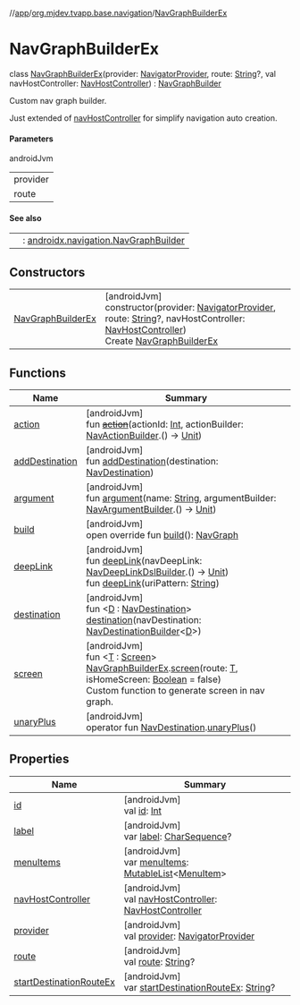 //[app](../../../index.md)/[org.mjdev.tvapp.base.navigation](../index.md)/[NavGraphBuilderEx](index.md)

# NavGraphBuilderEx

class [NavGraphBuilderEx](index.md)(provider: [NavigatorProvider](https://developer.android.com/reference/kotlin/androidx/navigation/NavigatorProvider.html), route: [String](https://kotlinlang.org/api/latest/jvm/stdlib/kotlin/-string/index.html)?, val navHostController: [NavHostController](https://developer.android.com/reference/kotlin/androidx/navigation/NavHostController.html)) : [NavGraphBuilder](https://developer.android.com/reference/kotlin/androidx/navigation/NavGraphBuilder.html)

Custom nav graph builder.

Just extended of [navHostController](nav-host-controller.md) for simplify navigation auto creation.

#### Parameters

androidJvm

| |
|---|
| provider |
| route |

#### See also

| | |
|---|---|
|  | : [androidx.navigation.NavGraphBuilder](https://developer.android.com/reference/kotlin/androidx/navigation/NavGraphBuilder.html) |

## Constructors

| | |
|---|---|
| [NavGraphBuilderEx](-nav-graph-builder-ex.md) | [androidJvm]<br>constructor(provider: [NavigatorProvider](https://developer.android.com/reference/kotlin/androidx/navigation/NavigatorProvider.html), route: [String](https://kotlinlang.org/api/latest/jvm/stdlib/kotlin/-string/index.html)?, navHostController: [NavHostController](https://developer.android.com/reference/kotlin/androidx/navigation/NavHostController.html))<br>Create [NavGraphBuilderEx](index.md) |

## Functions

| Name | Summary |
|---|---|
| [action](index.md#-1754249251%2FFunctions%2F-912451524) | [androidJvm]<br>fun [~~action~~](index.md#-1754249251%2FFunctions%2F-912451524)(actionId: [Int](https://kotlinlang.org/api/latest/jvm/stdlib/kotlin/-int/index.html), actionBuilder: [NavActionBuilder](https://developer.android.com/reference/kotlin/androidx/navigation/NavActionBuilder.html).() -&gt; [Unit](https://kotlinlang.org/api/latest/jvm/stdlib/kotlin/-unit/index.html)) |
| [addDestination](index.md#2018986491%2FFunctions%2F-912451524) | [androidJvm]<br>fun [addDestination](index.md#2018986491%2FFunctions%2F-912451524)(destination: [NavDestination](https://developer.android.com/reference/kotlin/androidx/navigation/NavDestination.html)) |
| [argument](index.md#-438696563%2FFunctions%2F-912451524) | [androidJvm]<br>fun [argument](index.md#-438696563%2FFunctions%2F-912451524)(name: [String](https://kotlinlang.org/api/latest/jvm/stdlib/kotlin/-string/index.html), argumentBuilder: [NavArgumentBuilder](https://developer.android.com/reference/kotlin/androidx/navigation/NavArgumentBuilder.html).() -&gt; [Unit](https://kotlinlang.org/api/latest/jvm/stdlib/kotlin/-unit/index.html)) |
| [build](build.md) | [androidJvm]<br>open override fun [build](build.md)(): [NavGraph](https://developer.android.com/reference/kotlin/androidx/navigation/NavGraph.html) |
| [deepLink](index.md#-1156471893%2FFunctions%2F-912451524) | [androidJvm]<br>fun [deepLink](index.md#-1156471893%2FFunctions%2F-912451524)(navDeepLink: [NavDeepLinkDslBuilder](https://developer.android.com/reference/kotlin/androidx/navigation/NavDeepLinkDslBuilder.html).() -&gt; [Unit](https://kotlinlang.org/api/latest/jvm/stdlib/kotlin/-unit/index.html))<br>fun [deepLink](index.md#-150036510%2FFunctions%2F-912451524)(uriPattern: [String](https://kotlinlang.org/api/latest/jvm/stdlib/kotlin/-string/index.html)) |
| [destination](index.md#-1004337867%2FFunctions%2F-912451524) | [androidJvm]<br>fun &lt;[D](index.md#-1004337867%2FFunctions%2F-912451524) : [NavDestination](https://developer.android.com/reference/kotlin/androidx/navigation/NavDestination.html)&gt; [destination](index.md#-1004337867%2FFunctions%2F-912451524)(navDestination: [NavDestinationBuilder](https://developer.android.com/reference/kotlin/androidx/navigation/NavDestinationBuilder.html)&lt;[D](index.md#-1004337867%2FFunctions%2F-912451524)&gt;) |
| [screen](../-screen/-companion/screen.md) | [androidJvm]<br>fun &lt;[T](../-screen/-companion/screen.md) : [Screen](../-screen/index.md)&gt; [NavGraphBuilderEx](index.md).[screen](../-screen/-companion/screen.md)(route: [T](../-screen/-companion/screen.md), isHomeScreen: [Boolean](https://kotlinlang.org/api/latest/jvm/stdlib/kotlin/-boolean/index.html) = false)<br>Custom function to generate screen in nav graph. |
| [unaryPlus](index.md#-837558775%2FExtensions%2F-912451524) | [androidJvm]<br>operator fun [NavDestination](https://developer.android.com/reference/kotlin/androidx/navigation/NavDestination.html).[unaryPlus](index.md#-837558775%2FExtensions%2F-912451524)() |

## Properties

| Name | Summary |
|---|---|
| [id](index.md#-1474937811%2FProperties%2F-912451524) | [androidJvm]<br>val [id](index.md#-1474937811%2FProperties%2F-912451524): [Int](https://kotlinlang.org/api/latest/jvm/stdlib/kotlin/-int/index.html) |
| [label](index.md#-353711554%2FProperties%2F-912451524) | [androidJvm]<br>var [label](index.md#-353711554%2FProperties%2F-912451524): [CharSequence](https://kotlinlang.org/api/latest/jvm/stdlib/kotlin/-char-sequence/index.html)? |
| [menuItems](menu-items.md) | [androidJvm]<br>var [menuItems](menu-items.md): [MutableList](https://kotlinlang.org/api/latest/jvm/stdlib/kotlin.collections/-mutable-list/index.html)&lt;[MenuItem](../-menu-item/index.md)&gt; |
| [navHostController](nav-host-controller.md) | [androidJvm]<br>val [navHostController](nav-host-controller.md): [NavHostController](https://developer.android.com/reference/kotlin/androidx/navigation/NavHostController.html) |
| [provider](index.md#1416870999%2FProperties%2F-912451524) | [androidJvm]<br>val [provider](index.md#1416870999%2FProperties%2F-912451524): [NavigatorProvider](https://developer.android.com/reference/kotlin/androidx/navigation/NavigatorProvider.html) |
| [route](index.md#1604817033%2FProperties%2F-912451524) | [androidJvm]<br>val [route](index.md#1604817033%2FProperties%2F-912451524): [String](https://kotlinlang.org/api/latest/jvm/stdlib/kotlin/-string/index.html)? |
| [startDestinationRouteEx](start-destination-route-ex.md) | [androidJvm]<br>var [startDestinationRouteEx](start-destination-route-ex.md): [String](https://kotlinlang.org/api/latest/jvm/stdlib/kotlin/-string/index.html)? |
